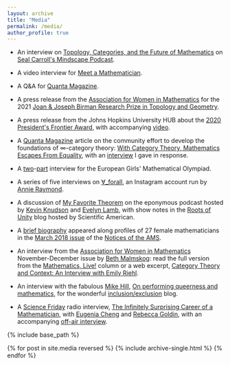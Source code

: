```yaml
---
layout: archive
title: "Media"
permalink: /media/
author_profile: true
---
```


* An interview on [Topology, Categories, and the Future of Mathematics](https://www.preposterousuniverse.com/podcast/2021/05/10/146-emily-riehl-on-topology-categories-and-the-future-of-mathematics/) on [Seal Carroll's Mindscape Podcast](https://www.preposterousuniverse.com/podcast/).

* A video interview for [Meet a Mathematician](https://youtu.be/eU6dIdJtjNI).

* A Q&amp;A for [Quanta Magazine](https://www.quantamagazine.org/emily-riehl-conducts-the-mathematical-orchestra-from-the-middle-20200902/).

* A press release from the [Association for Women in Mathematics](href=https://awm-math.org/) for the 2021 [Joan &amp; Joseph Birman Research Prize in Topology and Geometry](https://emilyriehl.github.io/files/Birman.pdf).

* A press release from the Johns Hopkins University HUB about the [2020 President's Frontier Award](https://hub.jhu.edu/2020/01/16/emily-riehl-mathematics-frontier-award-999-em1-art1-dtd-news/), with accompanying [video](https://youtu.be/hCh8Lr5z7YM).

* A [Quanta Magazine](https://www.quantamagazine.org/) article on the community effort to develop the foundations of &infin;-category theory: [With Category Theory, Mathematics Escapes From Equality](https://www.quantamagazine.org/with-category-theory-mathematics-escapes-from-equality-20191010/), with an [interview](https://www.ams.org/news?news_id=5594&expand=1) I gave in response.

* A [two](https://egmo2020.nl/2019/09/11/emily-riehl-pt-1/)-[part](href=https://egmo2020.nl/2019/09/18/emily-riehl-pt-2/) interview for the European Girls' Mathematical Olympiad.

* A series of five interviews on [&forall;\_forall](https://www.instagram.com/p/BvwAwzYh4N-/?utm_source=ig_web_copy_link), an Instagram account run by [Annie Raymond](http://people.math.umass.edu/~raymond/).

* A discussion of [My Favorite Theorem](https://kpknudson.com/my-favorite-theorem/2018/5/21/episode-19-emily-riehl) on the eponymous podcast hosted by [Kevin Knudson](https://kpknudson.com) and [Evelyn Lamb](http://www.evelynjlamb.com/about-me/), with show notes in the [Roots of Unity](https://blogs.scientificamerican.com/roots-of-unity/emily-riehls-favorite-theorem/) blog hosted by Scientific American.

* A [brief biography](https://emilyriehl.github.io/files/notices-women.pdf) appeared along profiles of 27 female mathematicians in the [March 2018 issue](http://www.ams.org/journals/notices/201803/rnoti-p248.pdf) of the [Notices of the AMS](http://www.ams.org/cgi-bin/notices/nxg.pl).

* An interview from the [Association for Women in Mathematics](https://awm-math.org/) November-December issue by [Beth Malmskog](https://malmskog.wordpress.com/about/): read the full version from the [Mathematics, Live!](https://emilyriehl.github.io/files/AWM-interview.pdf) column or a web excerpt, [Category Theory and Context: An Interview with Emily Riehl](https://blogs.ams.org/phdplus/2017/08/19/category-theory-and-context-an-interview-with-emily-riehl/).

* An interview with the fabulous [Mike Hill](https://www.math.ucla.edu/~mikehill/), [On performing queerness and mathematics](https://blogs.ams.org/inclusionexclusion/2017/10/09/on-performing-queerness-and-mathematics-emily-riehl-interviews-mike-hill/), for the wonderful [inclusion/exclusion](https://blogs.ams.org/inclusionexclusion/) blog.

* A [Science Friday](https://www.sciencefriday.com) radio interview, [The Infinitely Surprising Career of a Mathematician](https://www.sciencefriday.com/segments/the-infinitely-surprising-career-of-a-mathematician/), with [Eugenia Cheng](http://eugeniacheng.com/) and [Rebecca Goldin](http://math.gmu.edu/~rgoldin/), with an accompanying [off-air interview](https://www.sciencefriday.com/articles/women-taking-math-next-dimension/).





{% include base_path %}

{% for post in site.media reversed %}
  {% include archive-single.html %}
{% endfor %}
